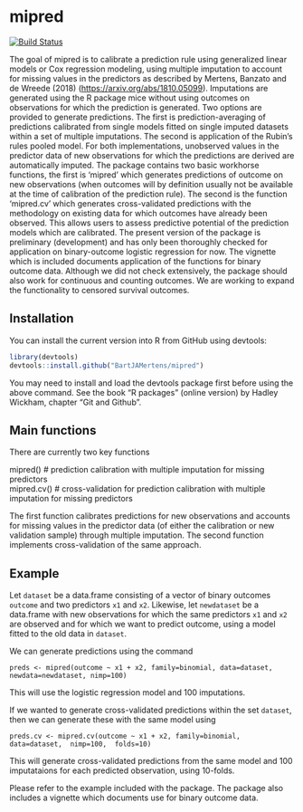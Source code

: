 
<!-- README.md is generated from README.Rmd. Please edit that file -->

# mipred

[![Build
Status](https://travis-ci.org/BARTJAMertens/mipred.svg?branch=master)](https://travis-ci.org/BARTJAMertens/mipred)

<!-- Check https://www.r-pkg.org/services   for badges -->

<!-- OR:    https://cran.r-project.org/web/packages/badgecreatr/vignettes/all_badges.html -->

<!-- [![CRAN_Status_Badge](https://www.r-pkg.org/badges/version-last-release/mipred)](https://CRAN.R-project.org/package=mipred) -->

<!-- [![](https://cranlogs.r-pkg.org/badges/grand-total/mipred)](https://CRAN.R-project.org/package=mipred) -->

<!-- [![Download counter](http://cranlogs.r-pkg.org/badges/mipred)](https://cran.r-project.org/package=mipred) -->

<!-- [![Rdoc](http://www.rdocumentation.org/badges/version/mipred)](http://www.rdocumentation.org/packages/mipred) -->

The goal of mipred is to calibrate a prediction rule using generalized
linear models or Cox regression modeling, using multiple imputation to
account for missing values in the predictors as described by Mertens,
Banzato and de Wreede (2018) (<https://arxiv.org/abs/1810.05099>).
Imputations are generated using the R package mice without using
outcomes on observations for which the prediction is generated. Two
options are provided to generate predictions. The first is
prediction-averaging of predictions calibrated from single models fitted
on single imputed datasets within a set of multiple imputations. The
second is application of the Rubin’s rules pooled model. For both
implementations, unobserved values in the predictor data of new
observations for which the predictions are derived are automatically
imputed. The package contains two basic workhorse functions, the first
is ‘mipred’ which generates predictions of outcome on new observations
(when outcomes will by definition usually not be available at the time
of calibration of the prediction rule). The second is the function
‘mipred.cv’ which generates cross-validated predictions with the
methodology on existing data for which outcomes have already been
observed. This allows users to assess predictive potential of the
prediction models which are calibrated. The present version of the
package is preliminary (development) and has only been thoroughly
checked for application on binary-outcome logistic regression for now.
The vignette which is included documents application of the functions
for binary outcome data. Although we did not check extensively, the
package should also work for continuous and counting outcomes. We are
working to expand the functionality to censored survival
outcomes.

## Installation

<!-- You can install the released version of mipred from [CRAN](https://CRAN.R-project.org) with: -->

You can install the current version into R from GitHub using devtools:

``` r
library(devtools)
devtools::install.github("BartJAMertens/mipred")
```

You may need to install and load the devtools package first before using
the above command. See the book “R packages” (online version) by Hadley
Wickham, chapter “Git and Github”.

## Main functions

There are currently two key functions

mipred() \# prediction calibration with multiple imputation for missing
predictors  
mipred.cv() \# cross-validation for prediction calibration with multiple
imputation for missing predictors

The first function calibrates predictions for new observations and
accounts for missing values in the predictor data (of either the
calibration or new validation sample) through multiple imputation. The
second function implements cross-validation of the same approach.

## Example

Let `dataset` be a data.frame consisting of a vector of binary outcomes
`outcome` and two predictors `x1` and `x2`. Likewise, let `newdataset`
be a data.frame with new observations for which the same predictors `x1`
and `x2` are observed and for which we want to predict outcome, using a
model fitted to the old data in `dataset`.

We can generate predictions using the
    command

    preds <- mipred(outcome ~ x1 + x2, family=binomial, data=dataset, newdata=newdataset, nimp=100)

This will use the logistic regression model and 100 imputations.

If we wanted to generate cross-validated predictions within the set
`dataset`, then we can generate these with the same model
    using

    preds.cv <- mipred.cv(outcome ~ x1 + x2, family=binomial, data=dataset,  nimp=100,  folds=10)

This will generate cross-validated predictions from the same model and
100 imputataions for each predicted observation, using 10-folds.

Please refer to the example included with the package. The package also
includes a vignette which documents use for binary outcome
data.

<!-- This is a basic example which shows you how to solve a common problem: -->

<!-- ```{r example} -->

<!-- ## basic example code -->

<!-- ``` -->

<!-- What is special about using `README.Rmd` instead of just `README.md`? You can include R chunks like so: -->

<!-- ```{r cars} -->

<!-- summary(cars) -->

<!-- ``` -->

<!-- You'll still need to render `README.Rmd` regularly, to keep `README.md` up-to-date. -->

<!-- You can also embed plots, for example: -->

<!-- ```{r pressure, echo = FALSE} -->

<!-- plot(pressure) -->

<!-- ``` -->

<!-- In that case, don't forget to commit and push the resulting figure files, so they display on GitHub! -->
